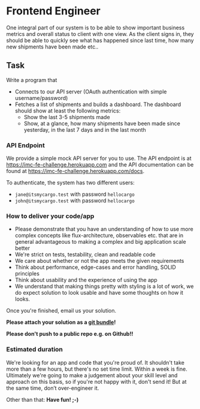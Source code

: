 # Frontend Engineer

One integral part of our system is to be able to show important business metrics and  overall status to client with one view. As the client signs in, they should be able to quickly see what has happened since last time, how many new shipments have been made etc..

## Task

Write a program that

  - Connects to our API server (OAuth authentication with simple username/password)
  - Fetches a list of shipments and builds a dashboard. The dashboard should show at least the following metrics:
    - Show the last 3-5 shipments made
    - Show, at a glance, how many shipments have been made since yesterday, in the last 7 days and in the last month

### API Endpoint
We provide a simple mock API server for you to use. The API endpoint is at https://imc-fe-challenge.herokuapp.com and
the API documentation can be found at https://imc-fe-challenge.herokuapp.com/docs.

To authenticate, the system has two different users:

  - `jane@itsmycargo.test` with password `hellocargo`
  - `john@itsmycargo.test` with password `hellocargo`

### How to deliver your code/app

- Please demonstrate that you have an understanding of how to use more complex concepts like flux-architecture, observables etc. that are in general advantageous to making a complex and big application scale better
- We're strict on tests, testability, clean and readable code
- We care about whether or not the app meets the given requirements
- Think about performance, edge-cases and error handling, SOLID principles
- Think about usability and the experience of using the app
- We understand that making things pretty with styling is a lot of work, we do expect solution to look usable and have some thoughts on how it looks.

Once you're finished, email us your solution.

**Please attach your solution as a [git bundle](https://git-scm.com/docs/git-bundle)!**

**Please don't push to a public repo e.g. on Github!!**

### Estimated duration

We're looking for an app and code that you're proud of. It shouldn't take more than a few hours, but there's no set time limit. Within a week is fine. Ultimately we're going to make a judgement about your skill level and approach on this basis, so if you're not happy with it, don't send it! But at the same time, don’t over-engineer it.

Other than that: **Have fun! ;-)**
